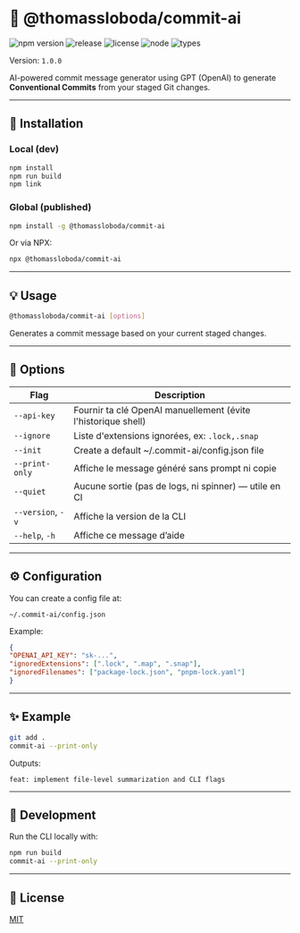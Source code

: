 # 🧠 @thomassloboda/commit-ai

![npm version](https://img.shields.io/npm/v/@thomassloboda/commit-ai)
![release](https://img.shields.io/github/v/release/thomassloboda/commit-ai?label=release)
![license](https://img.shields.io/github/license/thomassloboda/@thomassloboda/commit-ai)
![node](https://img.shields.io/node/v/@thomassloboda/commit-ai)
![types](https://img.shields.io/badge/TypeScript-%E2%9C%93-blue)

Version: `1.0.0`

AI-powered commit message generator using GPT (OpenAI) to generate **Conventional Commits** from your staged Git changes.

---

## 🚀 Installation

### Local (dev)

```bash
npm install
npm run build
npm link
```

### Global (published)

```bash
npm install -g @thomassloboda/commit-ai
```

Or via NPX:

```bash
npx @thomassloboda/commit-ai
```

---

## 💡 Usage

```bash
@thomassloboda/commit-ai [options]
```

Generates a commit message based on your current staged changes.

---

## 🔧 Options

| Flag            | Description                                                                 |
|-----------------|-----------------------------------------------------------------------------|
| `--api-key`       | Fournir ta clé OpenAI manuellement (évite l'historique shell)               |
| `--ignore`        | Liste d'extensions ignorées, ex: `.lock,.snap`                              |
| `--init`              | Create a default ~/.commit-ai/config.json file                                |
| `--print-only`    | Affiche le message généré sans prompt ni copie                             |
| `--quiet`         | Aucune sortie (pas de logs, ni spinner) — utile en CI                       |
| `--version`, `-v` | Affiche la version de la CLI                                                |
| `--help`, `-h`    | Affiche ce message d’aide                                                   |

---

## ⚙️ Configuration

You can create a config file at:

```
~/.commit-ai/config.json
```

Example:

  ```json
{
  "OPENAI_API_KEY": "sk-...",
  "ignoredExtensions": [".lock", ".map", ".snap"],
  "ignoredFilenames": ["package-lock.json", "pnpm-lock.yaml"]
}
```

---

## ✨ Example

```bash
git add .
commit-ai --print-only
```

Outputs:

```
feat: implement file-level summarization and CLI flags
```

---

## 🧪 Development

Run the CLI locally with:

```bash
npm run build
commit-ai --print-only
```

---

## 📝 License

[MIT](./LICENCE.md)
